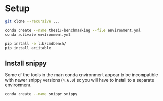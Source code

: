 # Setup

```bash
git clone --recursive ...

conda create --name thesis-benchmarking --file environment.yml
conda activate environment.yml

pip install -e lib/cmdbench/
pip install aciitable
```

## Install snippy

Some of the tools in the main conda environment appear to be incompatible with newer snippy versions (`4.6.0`) so you will have to install to a separate environment.

```bash
conda create --name snippy snippy
```
